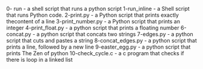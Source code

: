 0- run - a shell script that runs a python script
1-run_inline - a Shell script that runs Python code.
2-print.py - a Python script that prints exactly thecontent of a line
3-print_number.py - a Python script that prints an integer
4-print_float.py - a python script that prints a floating number
6-concat.py - a python script that concats two strings
7-edges.py - a python script that cuts and pastes a string
8-concat_edges.py - a python script that prints a line, followed by a new line
9-easter_egg.py - a python script that prints The Zen of python
10-check_cycle.c - a c program that checks if there is loop in a linked list
